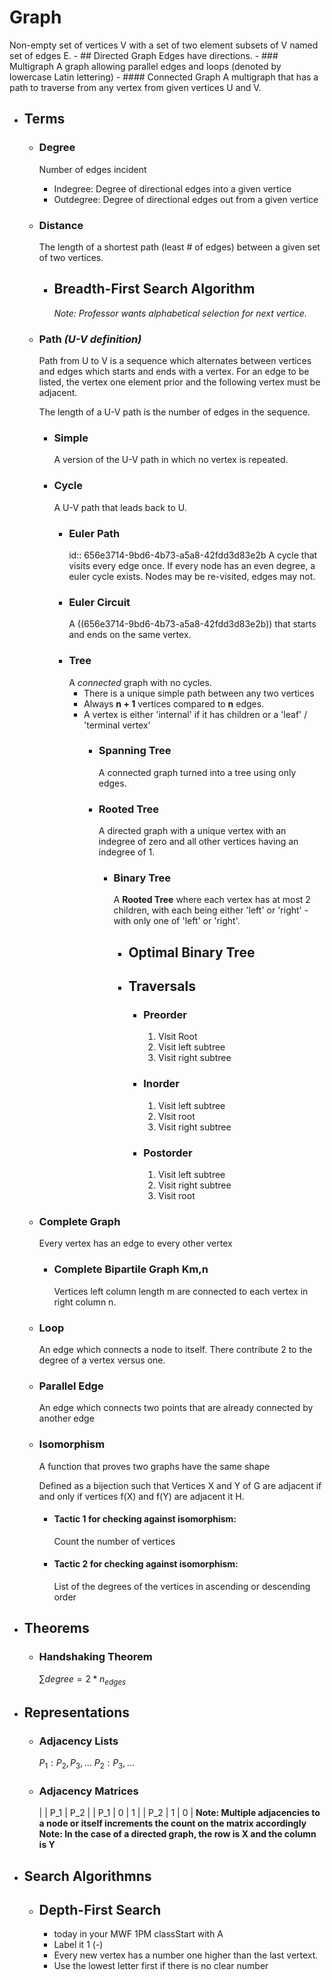 # Graph
Non-empty set of vertices V with a set of two element subsets of V named set of edges E.
	- ## Directed Graph
	  Edges have directions.
	- ### Multigraph
	  A graph allowing parallel edges and loops (denoted by lowercase Latin lettering)
		- #### Connected Graph
		  A multigraph that has a path to traverse from any vertex from given vertices U and V.
- ## Terms
	- ### Degree
	  Number of edges incident
	  * Indegree: Degree of directional edges into a given vertice
	  * Outdegree: Degree of directional edges out from a given vertice
	- ### Distance
	  The length of a shortest path (least # of edges) between a given set of two vertices.
		- ## Breadth-First Search Algorithm
		  *Note: Professor wants alphabetical selection for next vertice.*
	- ### Path *(U-V definition)*
	  Path from U to V is a sequence which alternates between vertices and edges which starts and ends with a vertex. For an edge to be listed, the vertex one element prior and the following vertex must be adjacent.
	  
	  The length of a U-V path is the number of edges in the sequence.
		- ### Simple
		  A version of the U-V path in which no vertex is repeated.
		- ### Cycle
		  A U-V path that leads back to U.
			- ### Euler Path
			  id:: 656e3714-9bd6-4b73-a5a8-42fdd3d83e2b
			  A cycle that visits every edge once. If every node has an even degree, a euler cycle exists. Nodes may be re-visited, edges may not.
			- ### Euler Circuit
			  A ((656e3714-9bd6-4b73-a5a8-42fdd3d83e2b)) that starts and ends on the same vertex.
			- ### Tree
			  A *connected* graph with no cycles.
			  * There is a unique simple path between any two vertices
			  * Always **n + 1** vertices compared to **n** edges.
			  * A vertex is either 'internal' if it has children or a 'leaf' / 'terminal vertex'
				- ### Spanning Tree
				  A connected graph turned into a tree using only edges.
				- ### Rooted Tree
				  A directed graph with a unique vertex with an indegree of zero and all other vertices having an indegree of 1.
					- ### Binary Tree
					  A **Rooted Tree** where each vertex has at most 2 children, with each being either 'left' or 'right' - with only one of 'left' or 'right'.
						- ## Optimal Binary Tree
						- ## Traversals
							- ### Preorder
							  1. Visit Root
							  2. Visit left subtree
							  3. Visit right subtree
							- ### Inorder
							  1. Visit left subtree
							  2. Visit root
							  3. Visit right subtree
							- ### Postorder
							  1. Visit left subtree
							  2. Visit right subtree
							  3. Visit root
	- ### Complete Graph
	  Every vertex has an edge to every other vertex
		- ### Complete Bipartile Graph Km,n
		  Vertices left column length m are connected to each vertex in right column n.
	- ### Loop
	  An edge which connects a node to itself. There contribute 2 to the degree of a vertex versus one.
	- ### Parallel Edge
	  An edge which connects two points that are already connected by another edge
	- ### Isomorphism
	  A function that proves two graphs have the same shape
	  
	  Defined as a bijection such that Vertices X and Y of G are adjacent if and only if vertices f(X) and f(Y) are adjacent it H.
		- #### Tactic 1 for checking against isomorphism:
		  Count the number of vertices
		- #### Tactic 2 for checking against isomorphism:
		  List of the degrees of the vertices in ascending or descending order
- ## Theorems
	- ### Handshaking Theorem
	  $\sum{degree} = 2* n_{edges}$
- ## Representations
	- ### Adjacency Lists
	  $P_1 : P_2, P_3, ...$
	  $P_2 : P_3, ...$
	- ### Adjacency Matrices
	  |  | P_1 | P_2 |
	  | P_1 | 0 | 1 |
	  | P_2 | 1 | 0 |
	  **Note: Multiple adjacencies to a node or itself increments the count on the matrix accordingly**
	  **Note: In the case of a directed graph, the row is X and the column is Y**
- ## Search Algorithmns
	- ## Depth-First Search
	  * today in your MWF 1PM classStart with A
	  * Label it 1 (-)
	  * Every new vertex has a number one higher than the last vertext.
	  * Use the lowest letter first if there is no clear number